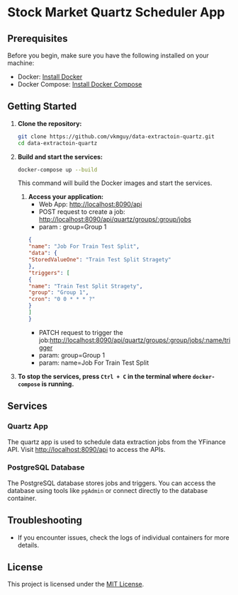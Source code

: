 # Stock Market Quartz Scheduler App

## Prerequisites

Before you begin, make sure you have the following installed on your machine:

- Docker: [Install Docker](https://docs.docker.com/get-docker/)
- Docker Compose: [Install Docker Compose](https://docs.docker.com/compose/install/)

## Getting Started

1. **Clone the repository:**

    ```bash
    git clone https://github.com/vkmguy/data-extractoin-quartz.git
    cd data-extractoin-quartz
    ```

2. **Build and start the services:**

    ```bash
    docker-compose up --build
    ```

   This command will build the Docker images and start the services.

   1. **Access your application:**
      - Web App: [http://localhost:8090/api](http://localhost:8090/api)
      - POST request to create a job: [http://localhost:8090/api/quartz/groups/:group/jobs](http://localhost:8090/api/quartz/groups/:group/jobs)
      - param : group=Group 1
      ```json
      {
      "name": "Job For Train Test Split",
      "data": {
      "StoredValueOne": "Train Test Split Stragety"
      },
      "triggers": [
      {
      "name": "Train Test Split Stragety",
      "group": "Group 1",
      "cron": "0 0 * * * ?"
      }
      ]
      }
      ```
      - PATCH request to trigger the job:[http://localhost:8090/api/quartz/groups/:group/jobs/:name/trigger](http://localhost:8090/api/quartz/groups/:group/jobs/:name/trigger)
      - param: group=Group 1
      - param: name=Job For Train Test Split
5. **To stop the services, press `Ctrl + C` in the terminal where `docker-compose` is running.**

## Services

### Quartz App

The quartz app is used to schedule data extraction jobs from the YFinance API. Visit [http://localhost:8090/api](http://localhost:8090/api) to access the APIs.

### PostgreSQL Database

The PostgreSQL database stores jobs and triggers. You can access the database using tools like `pgAdmin` or connect directly to the database container.

## Troubleshooting

- If you encounter issues, check the logs of individual containers for more details.

## License

This project is licensed under the [MIT License](LICENSE).
